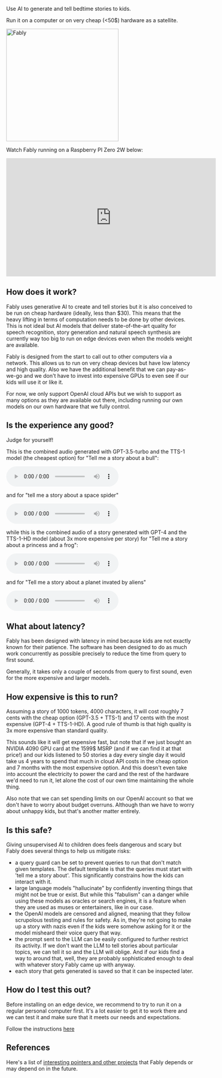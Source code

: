 Use AI to generate and tell bedtime stories to kids.

Run it on a computer or on very cheap (<50$) hardware as a satellite.

<img src="https://raw.githubusercontent.com/stefanom/fably/main/images/fably.webp" alt="Fably" width="300" height="300"/>

Watch Fably running on a Raspberry PI Zero 2W below:

<iframe width="560" height="315" src="https://www.youtube.com/embed/zILPuh84OcY" frameborder="0" allowfullscreen></iframe>

## How does it work?

Fably uses generative AI to create and tell stories but it is also conceived to be run on cheap hardware (ideally, less than $30). This means that the heavy lifting in terms of computation needs to be done by other devices. This is not ideal but AI models that deliver state-of-the-art quality for speech recognition, story generation and natural speech synthesis are currently way too big to run on edge devices even when the models weight are available.

Fably is designed from the start to call out to other computers via a network. This allows us to run on very cheap devices but have low latency and high quality. Also we have the additional benefit that we can pay-as-we-go and we don't have to invest into expensive GPUs to even see if
our kids will use it or like it.

For now, we only support OpenAI cloud APIs but we wish to support as many options as they are available out there, including running our own models on our own hardware that we fully control.

## Is the experience any good?

Judge for yourself!

This is the combined audio generated with GPT-3.5-turbo and the TTS-1 model (the cheapest option) for "Tell me a story about a bull":

<audio controls>
  <source src="https://github.com/stefanom/fably/raw/main/fably/examples/openai_cheap/about_a_bull/story.mp3" type="audio/mpeg">
  Your browser does not support the audio element.
</audio>

and for "tell me a story about a space spider"

<audio controls>
  <source src="https://github.com/stefanom/fably/raw/main/fably/examples/openai_cheap/about_a_space_spider/story.mp3" type="audio/mpeg">
  Your browser does not support the audio element.
</audio>

while this is the combined audio of a story generated with GPT-4 and the TTS-1-HD model (about 3x more expensive per story) for "Tell me a story about a princess and a frog":

<audio controls>
  <source src="https://github.com/stefanom/fably/raw/main/fably/examples/openai_expensive/about_a_princess_and_a_frog/story.mp3" type="audio/mpeg">
  Your browser does not support the audio element.
</audio>

and for "Tell me a story about a planet invated by aliens"

<audio controls>
  <source src="https://github.com/stefanom/fably/raw/main/fably/examples/openai_expensive/about_a_planet_invaded_by_aliens/story.mp3" type="audio/mpeg">
  Your browser does not support the audio element.
</audio>

## What about latency?

Fably has been designed with latency in mind because kids are not exactly known for their patience. The software has been designed to do as much work concurrently as possible precisely to reduce the time from query to first sound.

Generally, it takes only a couple of seconds from query to first sound, even for the more expensive and larger models.

## How expensive is this to run?

Assuming a story of 1000 tokens, 4000 characters, it will cost roughly 7 cents with the cheap option (GPT-3.5 + TTS-1) and 17 cents with the most expensive (GPT-4 + TTS-1-HD). A good rule of thumb is that high quality is 3x more expensive than standard quality.

This sounds like it will get expensive fast, but note that if we just bought an NVIDIA 4090 GPU card at the 1599$ MSRP (and if we can find it at that price!) and our kids listened to 50 stories a day every single day it would take us 4 years to spend that much in cloud API costs in the cheap option and 7 months with the most expensive option. And this doesn't even take into account the electricity to power the card and the rest of the hardware we'd need to run it, let alone the cost of our own time maintaining the whole thing.

Also note that we can set spending limits on our OpenAI account so that we don't have to worry about budget overruns. Although than we have to worry about unhappy kids, but that's another matter entirely.

## Is this safe?

Giving unsupervised AI to children does feels dangerous and scary but Fably does several things to help us mitigate risks:

* a query guard can be set to prevent queries to run that don't match given templates. The default template is that the queries must start with 'tell me a story about'. This significantly constrains how the kids can interact with it.
* large language models "hallucinate" by confidently inventing things that might not be true or exist. But while this "fabulism" can a danger while using these models as oracles or search engines, it is a feature when they are used as muses or entertainers, like in our case.
* the OpenAI models are censored and aligned, meaning that they follow scrupolous testing and rules for safety. As in, they're not going to make up a story with nazis even if the kids were somehow asking for it or the model misheard their voice query that way.
* the prompt sent to the LLM can be easily configured to further restrict its activity. If we don't want the LLM to tell stories about particular topics, we can tell it so and the LLM will oblige. And if our kids find a way to around that, well, they are probably sophisticated enough to deal with whatever story Fably came up with anyway.
* each story that gets generated is saved so that it can be inspected later.

## How do I test this out?

Before installing on an edge device, we recommend to try to run it on a regular personal computer first. It's a lot easier to get it to work there and we can test it and make sure that it meets our needs and expectations.

Follow the instructions [here](https://github.com/stefanom/fably)

## References

Here's a list of [interesting pointers and other projects](references.md) that Fably depends or may depend on in the future.
